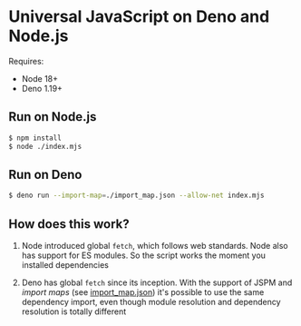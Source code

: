 # Universal JavaScript on Deno and Node.js

Requires:
- Node 18+
- Deno 1.19+


## Run on Node.js

```bash
$ npm install
$ node ./index.mjs
```

## Run on Deno

```bash
$ deno run --import-map=./import_map.json --allow-net index.mjs
```

## How does this work?

1. Node introduced global `fetch`, which follows web standards. Node also has support for ES modules. So the script works the moment you installed dependencies

2. Deno has global `fetch` since its inception. With the support of JSPM and *import maps* (see [import_map.json](./import_map.json)) it's possible to use the same dependency import, even though module resolution and dependency resolution is totally different

